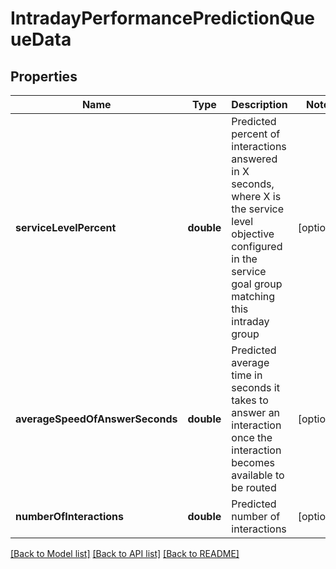 # IntradayPerformancePredictionQueueData

## Properties
Name | Type | Description | Notes
------------ | ------------- | ------------- | -------------
**serviceLevelPercent** | **double** | Predicted percent of interactions answered in X seconds, where X is the service level objective configured in the service goal group matching this intraday group | [optional] 
**averageSpeedOfAnswerSeconds** | **double** | Predicted average time in seconds it takes to answer an interaction once the interaction becomes available to be routed | [optional] 
**numberOfInteractions** | **double** | Predicted number of interactions | [optional] 

[[Back to Model list]](../README.md#documentation-for-models) [[Back to API list]](../README.md#documentation-for-api-endpoints) [[Back to README]](../README.md)


